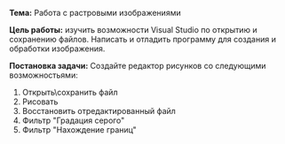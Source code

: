 ﻿**Тема:** Работа с растровыми изображениями

**Цель работы:** изучить возможности Visual Studio по открытию и сохранению файлов. Написать и отладить программу для создания и обработки изображения.

**Постановка задачи:** Создайте редактор рисунков со следующими возможностьями:
1. Открыть\сохранить файл
2. Рисовать
3. Восстановить отредактированный файл
4. Фильтр "Градация серого"
5. Фильтр "Нахождение границ"